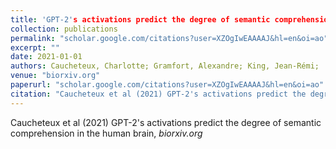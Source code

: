 ```yaml
---
title: 'GPT-2's activations predict the degree of semantic comprehension in the human brain'
collection: publications
permalink: "scholar.google.com/citations?user=XZOgIwEAAAAJ&hl=en&oi=ao"
excerpt: ""
date: 2021-01-01
authors: Caucheteux, Charlotte; Gramfort, Alexandre; King, Jean-Rémi; 
venue: "biorxiv.org"
paperurl: "scholar.google.com/citations?user=XZOgIwEAAAAJ&hl=en&oi=ao"
citation: "Caucheteux et al (2021) GPT-2's activations predict the degree of semantic comprehension in the human brain, <i>biorxiv.org</i>"
---
```

Caucheteux et al (2021) GPT-2's activations predict the degree of semantic comprehension in the human brain, <i>biorxiv.org</i>
